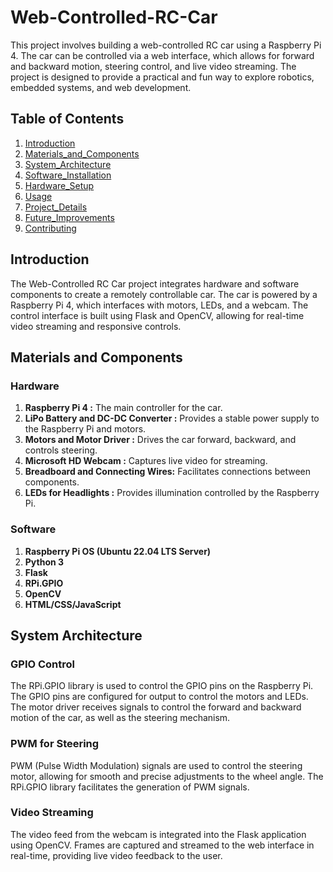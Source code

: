 # Web-Controlled-RC-Car
This project involves building a web-controlled RC car using a Raspberry Pi 4. The car can be controlled via a web interface, which allows for forward and backward motion, steering control, and live video streaming. The project is designed to provide a practical and fun way to explore robotics, embedded systems, and web development.
## Table of Contents
1. [Introduction](#Introduction)
2. [Materials_and_Components](#Materials_and_Components)
3. [System_Architecture](#System_Architecture)
4. [Software_Installation](#Software_Installation)
5. [Hardware_Setup](#Hardware_Setup)
6. [Usage](#Usage)
7. [Project_Details](#Project_Details)
8. [Future_Improvements](#Future_Improvements)
9. [Contributing](#Contributing)

## Introduction
The Web-Controlled RC Car project integrates hardware and software components to create a remotely controllable car. The car is powered by a Raspberry Pi 4, which interfaces with motors, LEDs, and a webcam. The control interface is built using Flask and OpenCV, allowing for real-time video streaming and responsive controls.

## Materials and Components
### Hardware
1. **Raspberry Pi 4 :** The main controller for the car.
2. **LiPo Battery and DC-DC Converter :** Provides a stable power supply to the Raspberry Pi and motors.
3. **Motors and Motor Driver :** Drives the car forward, backward, and controls steering.
4. **Microsoft HD Webcam :** Captures live video for streaming.
5. **Breadboard and Connecting Wires:** Facilitates connections between components.
6. **LEDs for Headlights :** Provides illumination controlled by the Raspberry Pi.
### Software
1. **Raspberry Pi OS (Ubuntu 22.04 LTS Server)**
2. **Python 3**
3. **Flask**
4. **RPi.GPIO**
5. **OpenCV**
6. **HTML/CSS/JavaScript**
## System Architecture
### GPIO Control
The RPi.GPIO library is used to control the GPIO pins on the Raspberry Pi. The GPIO pins are configured for output to control the motors and LEDs. The motor driver receives signals to control the forward and backward motion of the car, as well as the steering mechanism.

### PWM for Steering
PWM (Pulse Width Modulation) signals are used to control the steering motor, allowing for smooth and precise adjustments to the wheel angle. The RPi.GPIO library facilitates the generation of PWM signals.

### Video Streaming
The video feed from the webcam is integrated into the Flask application using OpenCV. Frames are captured and streamed to the web interface in real-time, providing live video feedback to the user.
